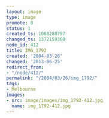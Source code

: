 ```yaml
---
layout: image
type: image
promote: 0
status: 1
created_ts: 1080280797
changed_ts: 1372159368
node_id: 412
title: IMG_1792
created: '2004-03-26'
changed: '2013-06-25'
redirect_from:
- "/node/412/"
permalink: "/2004/03/26/img_1792/"
tags:
- Melbourne
images:
- src: image/images/img_1792-412.jpg
  name: img_1792-412.jpg
---
```


